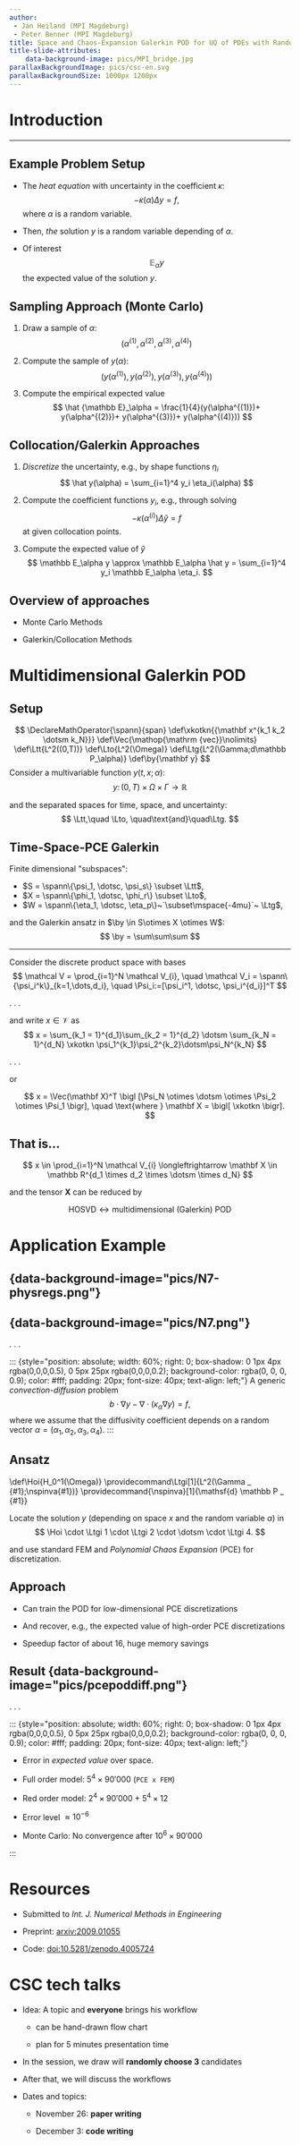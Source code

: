 ```yaml
---
author: 
 - Jan Heiland (MPI Magdeburg)
 - Peter Benner (MPI Magdeburg)
title: Space and Chaos-Expansion Galerkin POD for UQ of PDEs with Random Parameters
title-slide-attributes:
    data-background-image: pics/MPI_bridge.jpg
parallaxBackgroundImage: pics/csc-en.svg
parallaxBackgroundSize: 1000px 1200px
---
```

# Introduction

---

## Example Problem Setup

 * The *heat equation* with uncertainty in the coefficient $\kappa$:
$$
-\kappa(\alpha) \Delta y = f,
$$
where $\alpha$ is a random variable.

 * Then, *the* solution $y$ is a random variable depending of $\alpha$.

 * Of interest
 $$
 \mathbb E_\alpha y
 $$
 the expected value of the solution $y$.

## Sampling Approach (Monte Carlo)

1. Draw a sample of $\alpha$: $$(\alpha^{(1)}, \alpha^{(2)}, \alpha^{(3)}, \alpha^{(4)})$$

2. Compute the sample of $y(\alpha)$:  $$(y(\alpha^{(1)}), y(\alpha^{(2)}), y(\alpha^{(3)}), y(\alpha^{(4)}))$$

3. Compute the empirical expected value
$$
\hat {\mathbb E}_\alpha = \frac{1}{4}(y(\alpha^{(1)})+ y(\alpha^{(2)})+ y(\alpha^{(3)})+ y(\alpha^{(4)}))
$$

## Collocation/Galerkin Approaches

1. *Discretize* the uncertainty, e.g., by shape functions $\eta_i$
$$
\hat y(\alpha) = \sum_{i=1}^4 y_i \eta_i(\alpha)
$$

2. Compute the coefficient functions $y_i$, e.g., through solving
$$
-\kappa(\alpha^{(i)})\Delta \hat y = f
$$
at given collocation points.

3. Compute the expected value of $\hat y$
$$
\mathbb E_\alpha y \approx \mathbb E_\alpha \hat y = \sum_{i=1}^4 y_i \mathbb E_\alpha \eta_i.
$$

## Overview of approaches

* Monte Carlo Methods

* Galerkin/Collocation Methods


# Multidimensional Galerkin POD

## Setup
$$
\DeclareMathOperator{\spann}{span}
\def\xkotkn{{\mathbf x^{k_1 k_2 \dotsm k_N}}}
\def\Vec{\mathop{\mathrm {vec}}\nolimits}
\def\Ltt{L^2((0,T))}
\def\Lto{L^2(\Omega)}
\def\Ltg{L^2(\Gamma;d\mathbb P_\alpha)}
\def\by{\mathbf y}
$$
Consider a multivariable function $y(t,x;\alpha)$:
$$
y\colon (0,T) \times \Omega \times \Gamma \to \mathbb R
$$

and the separated spaces for time, space, and uncertainty:
$$
\Ltt,\quad \Lto, \quad\text{and}\quad\Ltg.
$$

## Time-Space-PCE Galerkin

Finite dimensional "subspaces":

* $S = \spann\{\psi_1, \dotsc, \psi_s\} \subset \Ltt$,
* $X = \spann\{\phi_1, \dotsc, \phi_r\} \subset \Lto$,
* $W = \spann\{\eta_1, \dotsc, \eta_p\}~`\subset\mspace{-4mu}`~ \Ltg$,

and the Galerkin ansatz in $\by \in S\otimes X \otimes W$:
$$
\by = \sum\sum\sum
$$

---

Consider the discrete product space with bases
$$
    \mathcal V = \prod_{i=1}^N \mathcal V_{i}, \quad
    \mathcal V_i = \spann\{\psi_i^k\}_{k=1,\dots,d_i}, \quad
    \Psi_i:=[\psi_i^1, \dotsc, \psi_i^{d_i}]^T
$$

. . .

and write $x\in \mathcal V$ as
$$
    x = \sum_{k_1 = 1}^{d_1}\sum_{k_2 = 1}^{d_2} \dotsm \sum_{k_N = 1}^{d_N} \xkotkn \psi_1^{k_1}\psi_2^{k_2}\dotsm\psi_N^{k_N}
$$

. . .

or

$$
    x = \Vec(\mathbf X)^T \bigl [\Psi_N \otimes \dotsm \otimes \Psi_2 \otimes \Psi_1 \bigr], \quad \text{where }
    \mathbf X = \bigl[ \xkotkn  \bigr].
$$

## That is...

$$
    x \in \prod_{i=1}^N \mathcal V_{i} \longleftrightarrow \mathbf X \in \mathbb R^{d_1 \times d_2 \times \dotsm \times d_N}
$$

and the tensor $\mathbf X$ can be reduced by 

$$
\text{HOSVD} \longleftrightarrow \text{multidimensional (Galerkin) POD}
$$

# Application Example

## {data-background-image="pics/N7-physregs.png"}

## {data-background-image="pics/N7.png"}

. . .

::: {style="position: absolute; width: 60%; right: 0; box-shadow: 0 1px 4px rgba(0,0,0,0.5), 0 5px 25px rgba(0,0,0,0.2); background-color: rgba(0, 0, 0, 0.9); color: #fff; padding: 20px; font-size: 40px; text-align: left;"}
A generic *convection-diffusion* problem
$$
    b\cdot \nabla y- \nabla\cdot ( \kappa_\alpha \nabla y) = f,
$$
where we assume that the diffusivity coefficient depends on a random vector $\alpha=(\alpha_1, \alpha_2, \alpha_3, \alpha_4)$.
:::

## Ansatz


\def\Hoi{H_0^1(\Omega)}
\providecommand\Ltgi[1]{L^2(\Gamma _ {#1};\nspinva{#1})}
\providecommand{\nspinva}[1]{\mathsf{d} \mathbb P _ {#1}}


Locate the solution $y$ (depending on space $x$ and the random variable
$\alpha$) in
$$
    \Hoi \cdot \Ltgi 1 \cdot \Ltgi 2 \cdot \dotsm \cdot \Ltgi 4.
$$

and use standard FEM and *Polynomial Chaos Expansion* (PCE) for discretization.

## Approach

 * Can train the POD for low-dimensional PCE discretizations

 * And recover, e.g., the expected value of high-order PCE discretizations

 * Speedup factor of about $16$, huge memory savings

## Result {data-background-image="pics/pcepoddiff.png"}

. . .

::: {style="position: absolute; width: 60%; right: 0; box-shadow: 0 1px 4px rgba(0,0,0,0.5), 0 5px 25px rgba(0,0,0,0.2); background-color: rgba(0, 0, 0, 0.9); color: #fff; padding: 20px; font-size: 40px; text-align: left;"}

 * Error in *expected value* over space.

 * Full order model: $5^4 \times 90'000$ (`PCE x FEM`)

 * Red order model: $2^4 \times 90'000$ + $5^4 \times 12$

 * Error level $\approx 10^{-6}$

 * Monte Carlo: No convergence after $10^6 \times 90'000$

:::

# Resources

* Submitted to *Int. J. Numerical Methods in Engineering*

* Preprint: [arxiv:2009.01055](https://arxiv.org/abs/2009.01055)

* Code: [doi:10.5281/zenodo.4005724](https://doi.org/10.5281/zenodo.4005724)

# CSC tech talks

* Idea: A topic and **everyone** brings his workflow

  * can be hand-drawn flow chart

  * plan for 5 minutes presentation time

* In the session, we draw will **randomly choose 3** candidates

* After that, we will discuss the workflows

* Dates and topics:

  * November 26: **paper writing**

  * December 3: **code writing**
